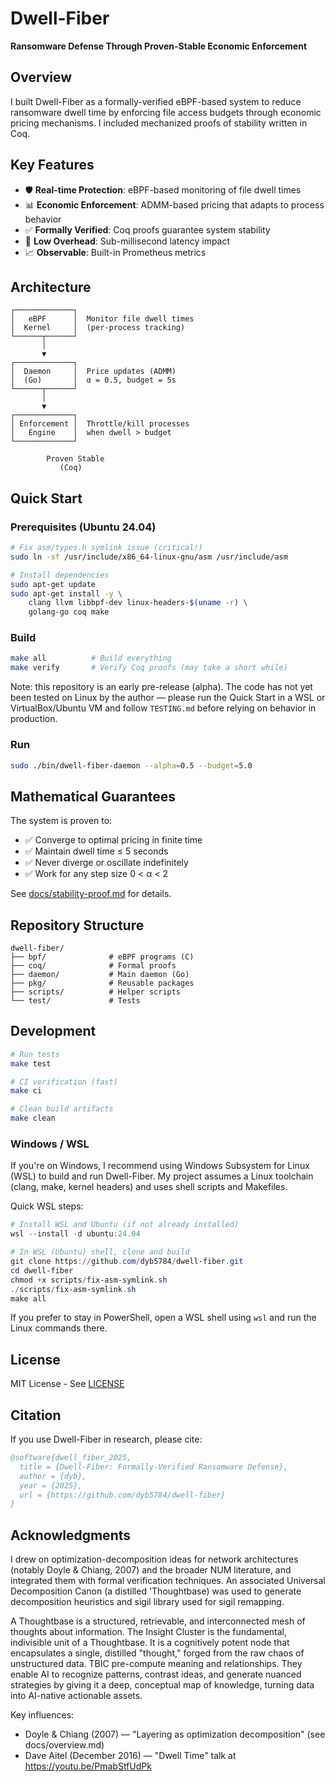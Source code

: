 # Dwell-Fiber

**Ransomware Defense Through Proven-Stable Economic Enforcement**

## Overview

I built Dwell-Fiber as a formally-verified eBPF-based system to reduce ransomware dwell time by enforcing file access budgets through economic pricing mechanisms. I included mechanized proofs of stability written in Coq.

## Key Features

- 🛡️ **Real-time Protection**: eBPF-based monitoring of file dwell times
- 📊 **Economic Enforcement**: ADMM-based pricing that adapts to process behavior
- ✅ **Formally Verified**: Coq proofs guarantee system stability
- 🚀 **Low Overhead**: Sub-millisecond latency impact
- 📈 **Observable**: Built-in Prometheus metrics

## Architecture

```
┌─────────────┐
│   eBPF      │  Monitor file dwell times
│  Kernel     │  (per-process tracking)
└──────┬──────┘
       │
       ▼
┌─────────────┐
│  Daemon     │  Price updates (ADMM)
│  (Go)       │  α = 0.5, budget = 5s
└──────┬──────┘
       │
       ▼
┌─────────────┐
│ Enforcement │  Throttle/kill processes
│   Engine    │  when dwell > budget
└─────────────┘

        Proven Stable
           (Coq)
```

## Quick Start

### Prerequisites (Ubuntu 24.04)

```bash
# Fix asm/types.h symlink issue (critical!)
sudo ln -sf /usr/include/x86_64-linux-gnu/asm /usr/include/asm

# Install dependencies
sudo apt-get update
sudo apt-get install -y \
    clang llvm libbpf-dev linux-headers-$(uname -r) \
    golang-go coq make
```

### Build

```bash
make all          # Build everything
make verify       # Verify Coq proofs (may take a short while)
```

Note: this repository is an early pre-release (alpha). The code has not yet been tested on Linux by the author — please run the Quick Start in a WSL or VirtualBox/Ubuntu VM and follow `TESTING.md` before relying on behavior in production.

### Run

```bash
sudo ./bin/dwell-fiber-daemon --alpha=0.5 --budget=5.0
```

## Mathematical Guarantees

The system is proven to:
- ✅ Converge to optimal pricing in finite time
- ✅ Maintain dwell time ≤ 5 seconds
- ✅ Never diverge or oscillate indefinitely
- ✅ Work for any step size 0 < α < 2

See [docs/stability-proof.md](docs/stability-proof.md) for details.

## Repository Structure

```
dwell-fiber/
├── bpf/              # eBPF programs (C)
├── coq/              # Formal proofs
├── daemon/           # Main daemon (Go)
├── pkg/              # Reusable packages
├── scripts/          # Helper scripts
└── test/             # Tests
```

## Development

```bash
# Run tests
make test

# CI verification (fast)
make ci

# Clean build artifacts
make clean
```

### Windows / WSL

If you're on Windows, I recommend using Windows Subsystem for Linux (WSL) to build and run Dwell-Fiber. My project assumes a Linux toolchain (clang, make, kernel headers) and uses shell scripts and Makefiles.

Quick WSL steps:

```powershell
# Install WSL and Ubuntu (if not already installed)
wsl --install -d ubuntu:24.04

# In WSL (Ubuntu) shell, clone and build
git clone https://github.com/dyb5784/dwell-fiber.git
cd dwell-fiber
chmod +x scripts/fix-asm-symlink.sh
./scripts/fix-asm-symlink.sh
make all
```

If you prefer to stay in PowerShell, open a WSL shell using `wsl` and run the Linux commands there.

## License

MIT License - See [LICENSE](LICENSE)

## Citation

If you use Dwell-Fiber in research, please cite:

```bibtex
@software{dwell_fiber_2025,
  title = {Dwell-Fiber: Formally-Verified Ransomware Defense},
  author = {dyb},
  year = {2025},
  url = {https://github.com/dyb5784/dwell-fiber}
}
```

## Acknowledgments

 I drew on optimization-decomposition ideas for network architectures (notably Doyle & Chiang, 2007) and the broader NUM literature, and integrated them with formal verification techniques. An associated Universal Decomposition Canon (a distilled 'Thoughtbase) was used to generate decomposition heuristics and sigil library used for sigil remapping.

A Thoughtbase is a structured, retrievable, and interconnected mesh of thoughts about information. The Insight Cluster is the fundamental, indivisible unit of a Thoughtbase. It is a cognitively potent node that encapsulates a single, distilled "thought," forged from the raw chaos of unstructured data. 
TBIC pre-compute meaning and relationships. They enable AI to recognize patterns, contrast ideas, and generate nuanced strategies by giving it a deep, conceptual map of knowledge, turning data into AI-native actionable assets.

 Key influences:
- Doyle & Chiang (2007) — "Layering as optimization decomposition" (see docs/overview.md)
- Dave Aitel (December 2016) — "Dwell Time" talk at https://youtu.be/PmabStfUdPk

